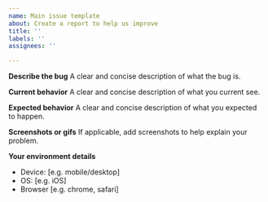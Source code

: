 ```yaml
---
name: Main issue template
about: Create a report to help us improve
title: ''
labels: ''
assignees: ''

---
```


**Describe the bug**
A clear and concise description of what the bug is.

**Current behavior**
A clear and concise description of what you current see.

**Expected behavior**
A clear and concise description of what you expected to happen.

**Screenshots or gifs**
If applicable, add screenshots to help explain your problem.

**Your environment details**
 - Device:  [e.g. mobile/desktop]
 - OS: [e.g. iOS]
 - Browser [e.g. chrome, safari]
